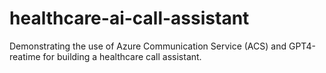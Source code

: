 # healthcare-ai-call-assistant
Demonstrating the use of Azure Communication Service (ACS) and GPT4-reatime for building a healthcare call assistant. 
